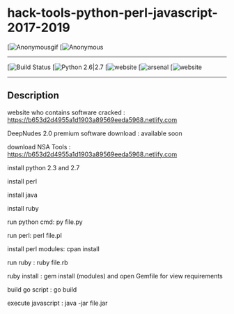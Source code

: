 # hack-tools-python-perl-javascript-2017-2019

[![Anonymousgif](https://i.giphy.com/media/2Y0ecuTsnAvZK/200.gif)
[![Anonymous](https://img.hebus.com/hebus_2013/02/13/preview/1360720696_97766.jpg) 

------------------------------------------------------------------------------------------------------------------------

 [![Build Status](https://img.shields.io/badge/build-passing%20%2F%20moderate-yellow.svg)
 [![Python 2.6|2.7](https://img.shields.io/badge/python-2.7%20%7C%203.7-success.svg)
 [![website](https://img.shields.io/badge/website-https%3A%2F%2Fb653d2d4955a1d1903a89569eeda5968.netlify.com-red.svg)
 [![arsenal](https://img.shields.io/badge/Arsenal-Black%20Hat%20Arsenal%202017%20%7C%202018%20%7C%202019-black.svg)
 [![website](https://img.shields.io/badge/website%20build-moderate-orange.svg)
 
 ------------------------------------------------------------------------------------------------------------------------
 
 ## Description

website who contains software cracked : https://b653d2d4955a1d1903a89569eeda5968.netlify.com

DeepNudes 2.0 premium software download : available soon

download NSA Tools : https://b653d2d4955a1d1903a89569eeda5968.netlify.com

install python 2.3 and 2.7

install perl

install java

install ruby

run python cmd: py file.py

run perl: perl file.pl

install perl modules: cpan install

run ruby : ruby file.rb

ruby install : gem install (modules) and open Gemfile for view requirements

build go script : go build

execute javascript : java -jar file.jar
